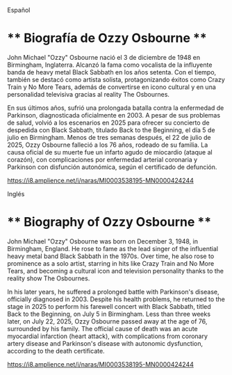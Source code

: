 Español

# ** Biografía de Ozzy Osbourne **

John Michael "Ozzy" Osbourne nació el 3 de diciembre de 1948 en Birmingham, Inglaterra. Alcanzó la fama como vocalista de la influyente banda de heavy metal Black Sabbath en los años setenta. Con el tiempo, también se destacó como artista solista, protagonizando éxitos como Crazy Train y No More Tears, además de convertirse en icono cultural y en una personalidad televisiva gracias al reality The Osbournes.

En sus últimos años, sufrió una prolongada batalla contra la enfermedad de Parkinson, diagnosticada oficialmente en 2003. A pesar de sus problemas de salud, volvió a los escenarios en 2025 para ofrecer su concierto de despedida con Black Sabbath, titulado Back to the Beginning, el día 5 de julio en Birmingham. Menos de tres semanas después, el 22 de julio de 2025, Ozzy Osbourne falleció a los 76 años, rodeado de su familia. La causa oficial de su muerte fue un infarto agudo de miocardio (ataque al corazón), con complicaciones por enfermedad arterial coronaria y Parkinson con disfunción autonómica, según el certificado de defunción.

https://i8.amplience.net/i/naras/MI0003538195-MN0000424244


Inglés

# ** Biography of Ozzy Osbourne **

John Michael "Ozzy" Osbourne was born on December 3, 1948, in Birmingham, England. He rose to fame as the lead singer of the influential heavy metal band Black Sabbath in the 1970s. Over time, he also rose to prominence as a solo artist, starring in hits like Crazy Train and No More Tears, and becoming a cultural icon and television personality thanks to the reality show The Osbournes.

In his later years, he suffered a prolonged battle with Parkinson's disease, officially diagnosed in 2003. Despite his health problems, he returned to the stage in 2025 to perform his farewell concert with Black Sabbath, titled Back to the Beginning, on July 5 in Birmingham. Less than three weeks later, on July 22, 2025, Ozzy Osbourne passed away at the age of 76, surrounded by his family. The official cause of death was an acute myocardial infarction (heart attack), with complications from coronary artery disease and Parkinson's disease with autonomic dysfunction, according to the death certificate.

https://i8.amplience.net/i/naras/MI0003538195-MN0000424244

